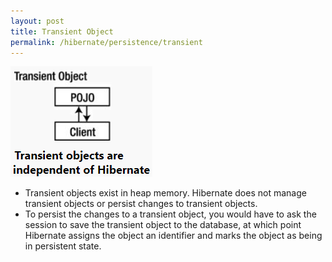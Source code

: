 ```yaml
---
layout: post
title: Transient Object
permalink: /hibernate/persistence/transient
---
```


![](https://github.com/arpit04tripathi/files-cdn/raw/cdn/hibernate/transient-object.png)

-	Transient objects exist in heap memory. Hibernate does not manage transient objects or persist changes to transient objects.
- To persist the changes to a transient object, you would have to ask the session to save the transient object to the database, at which point Hibernate assigns the object an identifier and marks the object as being in persistent state.
